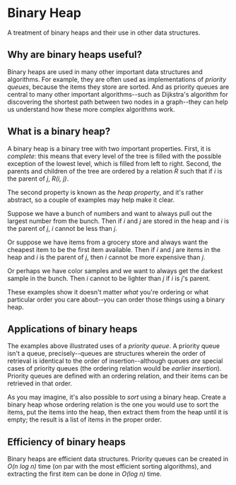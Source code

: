 # Binary Heap

A treatment of binary heaps and their use in other data structures.

## Why are binary heaps useful?

Binary heaps are used in many other important data structures and algorithms.
For example, they are often used as implementations of _priority queues_,
because the items they store are sorted. And as priority queues are central to
many other important algorithms--such as Dijkstra's algorithm for discovering
the shortest path between two nodes in a graph--they can help us understand how
these more complex algorithms work.

## What is a binary heap?

A binary heap is a binary tree with two important properties. First, it is
_complete_: this means that every level of the tree is filled with the possible
exception of the lowest level, which is filled from left to right. Second, the
parents and children of the tree are ordered by a relation _R_ such that if _i_
is the parent of _j_, _R(i, j)_.

The second property is known as the _heap property_, and it's rather abstract,
so a couple of examples may help make it clear.

Suppose we have a bunch of numbers and want to always pull out the largest
number from the bunch. Then if _i_ and _j_ are stored in the heap and _i_ is the
parent of _j_, _i_ cannot be less than _j_.

Or suppose we have items from a grocery store and always want the cheapest item
to be the first item available. Then if _i_ and _j_ are items in the heap and
_i_ is the parent of _j_, then _i_ cannot be more expensive than _j_.

Or perhaps we have color samples and we want to always get the darkest sample
in the bunch. Then _i_ cannot to be lighter than _j_ if _i_ is _j_'s parent.

These examples show it doesn't matter _what_ you're ordering or what particular
order you care about--you can order those things using a binary heap.

## Applications of binary heaps

The examples above illustrated uses of a _priority queue_. A priority queue
isn't a queue, precisely--queues are structures wherein the order of retrieval
is identical to the order of insertion--although queues _are_ special cases of
priority queues (the ordering relation would be _earlier insertion_). Priority
queues are defined with an ordering relation, and their items can be retrieved
in that order.

As you may imagine, it's also possible to _sort_ using a binary heap. Create a
binary heap whose ordering relation is the one you would use to sort the items,
put the items into the heap, then extract them from the heap until it is empty;
the result is a list of items in the proper order.

## Efficiency of binary heaps

Binary heaps are efficient data structures. Priority queues can be created in
_O(n log n)_ time (on par with the most efficient sorting algorithms), and
extracting the first item can be done in _O(log n)_ time.

## 
